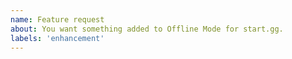 ```yaml
---
name: Feature request
about: You want something added to Offline Mode for start.gg.
labels: 'enhancement'
---
```

